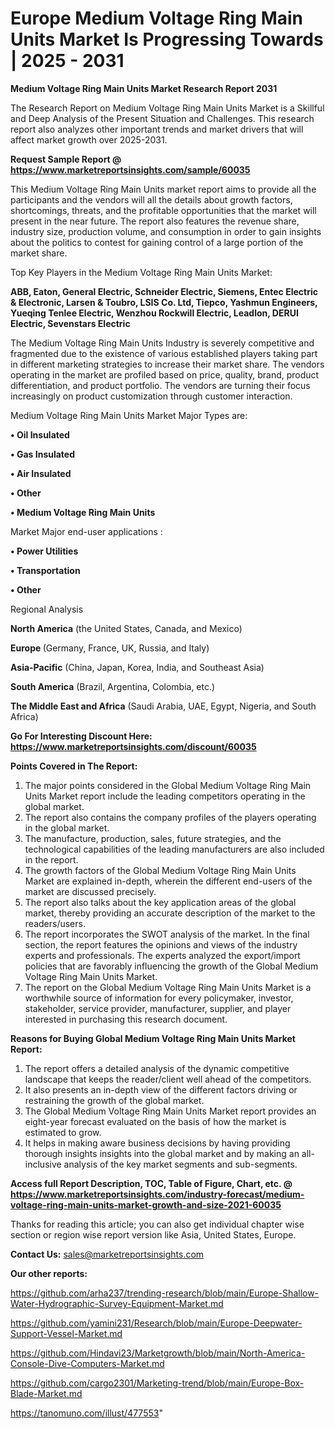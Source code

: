  # Europe Medium Voltage Ring Main Units Market Is Progressing Towards | 2025 - 2031

<strong>Medium Voltage Ring Main Units Market Research Report 2031</strong>

The Research Report on Medium Voltage Ring Main Units Market is a Skillful and Deep Analysis of the Present Situation and Challenges. This research report also analyzes other important trends and market drivers that will affect market growth over 2025-2031.

<strong>Request Sample Report @ <a href=https://www.marketreportsinsights.com/sample/60035>https://www.marketreportsinsights.com/sample/60035</a></strong>

This Medium Voltage Ring Main Units market report aims to provide all the participants and the vendors will all the details about growth factors, shortcomings, threats, and the profitable opportunities that the market will present in the near future. The report also features the revenue share, industry size, production volume, and consumption in order to gain insights about the politics to contest for gaining control of a large portion of the market share.

Top Key Players in the Medium Voltage Ring Main Units Market:

<strong>ABB, Eaton, General Electric, Schneider Electric, Siemens, Entec Electric & Electronic, Larsen & Toubro, LSIS Co. Ltd, Tiepco, Yashmun Engineers, Yueqing Tenlee Electric, Wenzhou Rockwill Electric, Leadlon, DERUI Electric, Sevenstars Electric</strong>

The Medium Voltage Ring Main Units Industry is severely competitive and fragmented due to the existence of various established players taking part in different marketing strategies to increase their market share. The vendors operating in the market are profiled based on price, quality, brand, product differentiation, and product portfolio. The vendors are turning their focus increasingly on product customization through customer interaction.

Medium Voltage Ring Main Units Market Major Types are:

<strong>• Oil Insulated

• Gas Insulated

• Air Insulated

• Other

• Medium Voltage Ring Main Units</strong>

Market Major end-user applications :

<strong>• Power Utilities

• Transportation

• Other</strong>

Regional Analysis

</u><strong><b>North America</b></strong> (the United States, Canada, and Mexico)

<strong><b>Europe </b></strong>(Germany, France, UK, Russia, and Italy)

<strong><b>Asia-Pacific</b></strong> (China, Japan, Korea, India, and Southeast Asia)

<strong><b>South America</b></strong> (Brazil, Argentina, Colombia, etc.)

<strong><b>The Middle East and Africa</b></strong> (Saudi Arabia, UAE, Egypt, Nigeria, and South Africa)

<strong>Go For Interesting Discount Here: <a href=https://www.marketreportsinsights.com/discount/60035>https://www.marketreportsinsights.com/discount/60035</a></strong>

<strong>Points Covered in The Report:</strong>
<ol>
  <li>The major points considered in the Global Medium Voltage Ring Main Units Market report include the leading competitors operating in the global market.</li>
  <li>The report also contains the company profiles of the players operating in the global market.</li>
  <li>The manufacture, production, sales, future strategies, and the technological capabilities of the leading manufacturers are also included in the report.</li>
  <li>The growth factors of the Global Medium Voltage Ring Main Units Market are explained in-depth, wherein the different end-users of the market are discussed precisely.</li>
  <li>The report also talks about the key application areas of the global market, thereby providing an accurate description of the market to the readers/users.</li>
  <li>The report incorporates the SWOT analysis of the market. In the final section, the report features the opinions and views of the industry experts and professionals. The experts analyzed the export/import policies that are favorably influencing the growth of the Global Medium Voltage Ring Main Units Market.</li>
  <li>The report on the Global Medium Voltage Ring Main Units Market is a worthwhile source of information for every policymaker, investor, stakeholder, service provider, manufacturer, supplier, and player interested in purchasing this research document.</li>
</ol>
<strong>Reasons for Buying Global Medium Voltage Ring Main Units Market Report:</strong>

<ol>
  <li>The report offers a detailed analysis of the dynamic competitive landscape that keeps the reader/client well ahead of the competitors.</li>
  <li>It also presents an in-depth view of the different factors driving or restraining the growth of the global market.</li>
  <li>The Global Medium Voltage Ring Main Units Market report provides an eight-year forecast evaluated on the basis of how the market is estimated to grow.</li>
  <li>It helps in making aware business decisions by having providing thorough insights insights into the global market and by making an all-inclusive analysis of the key market segments and sub-segments.</li>
</ol>
<strong>Access full Report Description, TOC, Table of Figure, Chart, etc. @ <a href=https://www.marketreportsinsights.com/industry-forecast/medium-voltage-ring-main-units-market-growth-and-size-2021-60035>https://www.marketreportsinsights.com/industry-forecast/medium-voltage-ring-main-units-market-growth-and-size-2021-60035</a></strong>


Thanks for reading this article; you can also get individual chapter wise section or region wise report version like Asia, United States, Europe.

<strong>Contact Us:</strong>
sales@marketreportsinsights.com

<strong>Our other reports:</strong>

<a href=https://github.com/arha237/trending-research/blob/main/Europe-Shallow-Water-Hydrographic-Survey-Equipment-Market.md>https://github.com/arha237/trending-research/blob/main/Europe-Shallow-Water-Hydrographic-Survey-Equipment-Market.md</a>

<a href=https://github.com/yamini231/Research/blob/main/Europe-Deepwater-Support-Vessel-Market.md>https://github.com/yamini231/Research/blob/main/Europe-Deepwater-Support-Vessel-Market.md</a>

<a href=https://github.com/Hindavi23/Marketgrowth/blob/main/North-America-Console-Dive-Computers-Market.md>https://github.com/Hindavi23/Marketgrowth/blob/main/North-America-Console-Dive-Computers-Market.md</a>

<a href=https://github.com/cargo2301/Marketing-trend/blob/main/Europe-Box-Blade-Market.md>https://github.com/cargo2301/Marketing-trend/blob/main/Europe-Box-Blade-Market.md</a>

<a href=https://tanomuno.com/illust/477553>https://tanomuno.com/illust/477553</a>"
